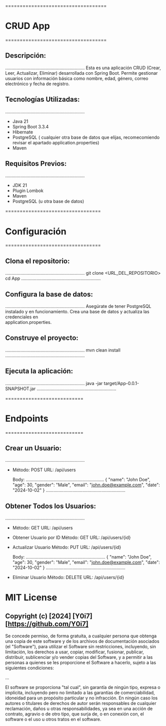 ===================================
#            CRUD App
===================================
## Descripción:
...............................................................
Esta es una aplicación CRUD (Crear, Leer, Actualizar, Eliminar) 
desarrollada  con Spring Boot.  Permite gestionar  usuarios con 
información   básica   como   nombre,   edad,   género,  correo 
electrónico y fecha de registro.


## Tecnologías Utilizadas:
...............................................................
* Java 21
* Spring Boot 3.3.4
* Hibernate
* PostgreSQL ( cualquier   otra   base  de   datos  que elijas, 
  recomecomiendo revisar el apartado application.properties)
* Maven

## Requisitos Previos:
...............................................................
* JDK 21
* Plugin Lombok
* Maven
* PostgreSQL (u otra base de datos)

=================================
#        Configuración
=================================

## Clona el repositorio:
...............................................................
git clone <URL_DEL_REPOSITORIO>
cd App
...............................................................

## Configura la base de datos:
...............................................................
Asegúrate  de  tener  PostgreSQL instalado y en funcionamiento.
Crea   una   base   de   datos y  actualiza las credenciales en  
application.properties.

## Construye el proyecto:
...............................................................
mvn clean install
...............................................................

## Ejecuta la aplicación:
...............................................................
java -jar target/App-0.0.1-SNAPSHOT.jar
...............................................................

===========================
#        Endpoints
===========================
## Crear un Usuario:
...............................................................
* Método: POST
  URL: /api/users
  
  Body:
..............................................................
{
  "name": "John Doe",
  "age": 30,
  "gender": "Male",
  "email": "john.doe@example.com",
  "date": "2024-10-02"
}
...............................................................

## Obtener Todos los Usuarios:
...............................................................
* Método: GET
  URL: /api/users

* Obtener Usuario por ID
  Método: GET
  URL: /api/users/{id}

* Actualizar Usuario
  Método: PUT
  URL: /api/users/{id}

  Body:
  ...............................................................
{
  "name": "John Doe",
  "age": 30,
  "gender": "Male",
  "email": "john.doe@example.com",
  "date": "2024-10-02"
}
...............................................................

* Eliminar Usuario
  Método: DELETE
  URL: /api/users/{id}




# MIT License

## Copyright (c) [2024] [Y0i7] [https://github.com/Y0i7]

Se concede permiso, de forma gratuita, a cualquier persona que obtenga una copia de este software y de los archivos de documentación asociados (el "Software"), para utilizar el Software sin restricciones, incluyendo, sin limitación, los derechos a usar, copiar, modificar, fusionar, publicar, distribuir, sublicenciar y/o vender copias del Software, y a permitir a las personas a quienes se les proporcione el Software a hacerlo, sujeto a las siguientes condiciones:

...

El software se proporciona "tal cual", sin garantía de ningún tipo, expresa o implícita, incluyendo pero no limitado a las garantías de comerciabilidad, idoneidad para un propósito particular y no infracción. En ningún caso los autores o titulares de derechos de autor serán responsables de cualquier reclamación, daños u otras responsabilidades, ya sea en una acción de contrato, agravio o de otro tipo, que surja de, o en conexión con, el software o el uso u otros tratos en el software.
